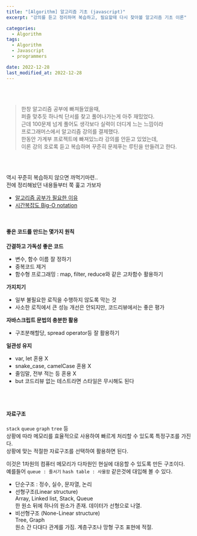 ```yaml
---
title: "[Algorithm] 알고리즘 기초 (javascript)"
excerpt: "강의를 듣고 정리하며 복습하고, 필요할때 다시 찾아볼 알고리즘 기초 이론"

categories:
  - Algorithm
tags:
  - Algorithm
  - Javascript
  - programmers

date: 2022-12-28
last_modified_at: 2022-12-28
---
```


<br>
<br>

> 한창 알고리즘 공부에 빠져들었을때,<br>
> 퍼즐 맞추듯 하나씩 단서를 찾고 풀어나가는게 아주 재밌었다.<br>
> 근데 100문제 넘게 풀어도 생각보다 실력이 더디게 느는 느낌이라<br>
> 프로그래머스에서 알고리즘 강의를 결제했다.<br>
> 한동안 가계부 프로젝트에 빠져있느라 강의를 안듣고 있었는데,<br>
> 이론 강의 호로록 듣고 복습하며 꾸준히 문제푸는 루틴을 만들려고 한다.

<br>
<br>

역시 꾸준히 복습하지 않으면 까먹기마련..<br>
전에 정리해놨던 내용들부터 쭉 훑고 가보자

- [알고리즘 공부가 필요한 이유]
- [시간복잡도 Big-O notation]

<br>

#### 좋은 코드를 만드는 몇가지 원칙

**간결하고 가독성 좋은 코드**

- 변수, 함수 이름 잘 정하기
- 중복코드 제거
- 함수형 프로그래밍 : map, filter, reduce와 같은 고차함수 활용하기

**가지치기**

- 일부 불필요한 로직을 수행하지 않도록 막는 것
- 사소한 로직에서 큰 성능 개선은 안되지만, 코드리뷰에서는 좋은 평가

**자바스크립트 문법의 충분한 활용**

- 구조분해할당, spread operator등 잘 활용하기

**일관성 유지**

- var, let 혼용 X
- snake_case, camelCase 혼용 X
- 줄임말, 전부 적는 등 혼용 X
- but 코드리뷰 없는 테스트라면 스타일은 무시해도 된다

<br>
<br>

#### 자료구조

`stack` `queue` `graph` `tree` 등<br>
상황에 따라 메모리를 효율적으로 사용하여 빠르게 처리할 수 있도록 특정구조를 가진다.<br>
상황에 맞는 적절한 자료구조를 선택하여 활용하면 된다.

이것은 1차원의 컴퓨터 메모리가 다차원인 현실에 대응할 수 있도록 만든 구조이다.<br>
예를들어 `queue : 줄서기` `hash table : 사물함` 같은것에 대입해 볼 수 있다.

- 단순구조 : 정수, 실수, 문자열, 논리
- 선형구조(Linear structure)<br>
  Array, Linked list, Stack, Queue<br>
  한 원소 뒤에 하나의 원소가 존재. 데이터가 선형으로 나열.
- 비선형구조 (None-Linear structure)<br>
  Tree, Graph<br>
  원소 간 다대다 관계를 가짐. 계층구조나 망형 구조 표현에 적절.

<br>
<br>

[알고리즘 공부가 필요한 이유]: https://yojessie.github.io/algorithm/post-55/
[시간복잡도 big-o notation]: https://yojessie.github.io/algorithm/post-56/
